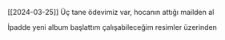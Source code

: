 
[[2024-03-25]] Üç tane ödevimiz var, hocanın attığı mailden al

İpadde yeni album başlattım çalışabileceğim resimler üzerinden
